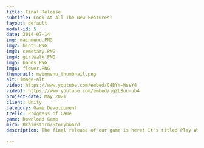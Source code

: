 ```yaml
---
title: Final Release
subtitle: Look At All The New Features!
layout: default
modal-id: 5
date: 2014-07-14
img: mainmenu.PNG
img2: hint1.PNG
img3: cemetary.PNG
img4: girlwalk.PNG
img5: hands.PNG
img6: flower.PNG
thumbnail: mainmenu_thumbnail.png
alt: image-alt
video: https://www.youtube.com/embed/C4BYm-WssY4
video1: https://www.youtube.com/embed/jgZLBuu-ub4
project-date: May 2021
client: Unity
category: Game Development
trello: Progress of Game
game: Download Game
miro: Brainstorm/Storyboard
description: The final release of our game is here! It's titled Play With Me and the game concept where its set in a dense forest with beautiful scenery was instantly submerged by a sudden thick fog. There were screams in the fog, and It's like death is plundering every survivor's life. The player is lost in the foggy forest where he finds a unusual girl talking to him, once encountered the player runs deeper into the forest where he has to find clues about what's going on currently to piece together a story while also finding a way to escape the forest by collecting items and needs to avoid the crisis in the forest. It involves a examination system, inventory, etc. that allowed players to feel that they are actually in the forest. Beware when collecting these items as it may anger the girl and will take your life by force.

---
```

